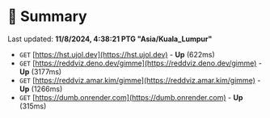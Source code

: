# 📖 Summary
Last updated: **11/8/2024, 4:38:21 PTG "Asia/Kuala_Lumpur"**

- `GET` [https://hst.ujol.dev](https://hst.ujol.dev) - **Up** (622ms)
- `GET` [https://reddviz.deno.dev/gimme](https://reddviz.deno.dev/gimme) - **Up** (3177ms)
- `GET` [https://reddviz.amar.kim/gimme](https://reddviz.amar.kim/gimme) - **Up** (1266ms)
- `GET` [https://dumb.onrender.com](https://dumb.onrender.com) - **Up** (315ms)
